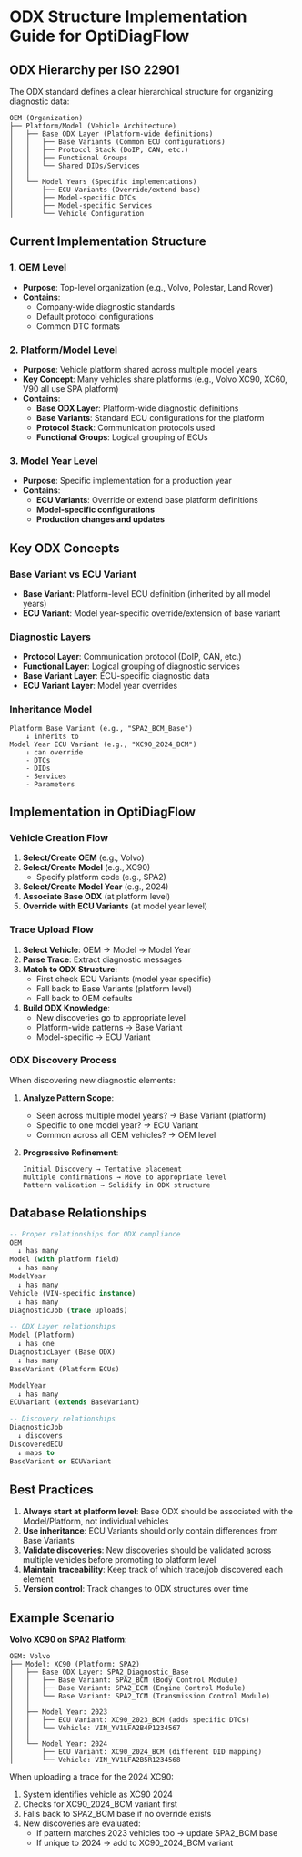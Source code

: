 # ODX Structure Implementation Guide for OptiDiagFlow

## ODX Hierarchy per ISO 22901

The ODX standard defines a clear hierarchical structure for organizing diagnostic data:

```
OEM (Organization)
├── Platform/Model (Vehicle Architecture)
│   ├── Base ODX Layer (Platform-wide definitions)
│   │   ├── Base Variants (Common ECU configurations)
│   │   ├── Protocol Stack (DoIP, CAN, etc.)
│   │   ├── Functional Groups
│   │   └── Shared DIDs/Services
│   │
│   └── Model Years (Specific implementations)
│       ├── ECU Variants (Override/extend base)
│       ├── Model-specific DTCs
│       ├── Model-specific Services
│       └── Vehicle Configuration
```

## Current Implementation Structure

### 1. OEM Level
- **Purpose**: Top-level organization (e.g., Volvo, Polestar, Land Rover)
- **Contains**:
  - Company-wide diagnostic standards
  - Default protocol configurations
  - Common DTC formats

### 2. Platform/Model Level
- **Purpose**: Vehicle platform shared across multiple model years
- **Key Concept**: Many vehicles share platforms (e.g., Volvo XC90, XC60, V90 all use SPA platform)
- **Contains**:
  - **Base ODX Layer**: Platform-wide diagnostic definitions
  - **Base Variants**: Standard ECU configurations for the platform
  - **Protocol Stack**: Communication protocols used
  - **Functional Groups**: Logical grouping of ECUs

### 3. Model Year Level
- **Purpose**: Specific implementation for a production year
- **Contains**:
  - **ECU Variants**: Override or extend base platform definitions
  - **Model-specific configurations**
  - **Production changes and updates**

## Key ODX Concepts

### Base Variant vs ECU Variant
- **Base Variant**: Platform-level ECU definition (inherited by all model years)
- **ECU Variant**: Model year-specific override/extension of base variant

### Diagnostic Layers
- **Protocol Layer**: Communication protocol (DoIP, CAN, etc.)
- **Functional Layer**: Logical grouping of diagnostic services
- **Base Variant Layer**: ECU-specific diagnostic data
- **ECU Variant Layer**: Model year overrides

### Inheritance Model
```
Platform Base Variant (e.g., "SPA2_BCM_Base")
    ↓ inherits to
Model Year ECU Variant (e.g., "XC90_2024_BCM")
    ↓ can override
    - DTCs
    - DIDs
    - Services
    - Parameters
```

## Implementation in OptiDiagFlow

### Vehicle Creation Flow
1. **Select/Create OEM** (e.g., Volvo)
2. **Select/Create Model** (e.g., XC90)
   - Specify platform code (e.g., SPA2)
3. **Select/Create Model Year** (e.g., 2024)
4. **Associate Base ODX** (at platform level)
5. **Override with ECU Variants** (at model year level)

### Trace Upload Flow
1. **Select Vehicle**: OEM → Model → Model Year
2. **Parse Trace**: Extract diagnostic messages
3. **Match to ODX Structure**:
   - First check ECU Variants (model year specific)
   - Fall back to Base Variants (platform level)
   - Fall back to OEM defaults
4. **Build ODX Knowledge**:
   - New discoveries go to appropriate level
   - Platform-wide patterns → Base Variant
   - Model-specific → ECU Variant

### ODX Discovery Process
When discovering new diagnostic elements:

1. **Analyze Pattern Scope**:
   - Seen across multiple model years? → Base Variant (platform)
   - Specific to one model year? → ECU Variant
   - Common across all OEM vehicles? → OEM level

2. **Progressive Refinement**:
   ```
   Initial Discovery → Tentative placement
   Multiple confirmations → Move to appropriate level
   Pattern validation → Solidify in ODX structure
   ```

## Database Relationships

```sql
-- Proper relationships for ODX compliance
OEM
  ↓ has many
Model (with platform field)
  ↓ has many
ModelYear
  ↓ has many
Vehicle (VIN-specific instance)
  ↓ has many
DiagnosticJob (trace uploads)

-- ODX Layer relationships
Model (Platform)
  ↓ has one
DiagnosticLayer (Base ODX)
  ↓ has many
BaseVariant (Platform ECUs)

ModelYear
  ↓ has many
ECUVariant (extends BaseVariant)

-- Discovery relationships
DiagnosticJob
  ↓ discovers
DiscoveredECU
  ↓ maps to
BaseVariant or ECUVariant
```

## Best Practices

1. **Always start at platform level**: Base ODX should be associated with the Model/Platform, not individual vehicles
2. **Use inheritance**: ECU Variants should only contain differences from Base Variants
3. **Validate discoveries**: New discoveries should be validated across multiple vehicles before promoting to platform level
4. **Maintain traceability**: Keep track of which trace/job discovered each element
5. **Version control**: Track changes to ODX structures over time

## Example Scenario

**Volvo XC90 on SPA2 Platform**:
```
OEM: Volvo
├── Model: XC90 (Platform: SPA2)
│   ├── Base ODX Layer: SPA2_Diagnostic_Base
│   │   ├── Base Variant: SPA2_BCM (Body Control Module)
│   │   ├── Base Variant: SPA2_ECM (Engine Control Module)
│   │   └── Base Variant: SPA2_TCM (Transmission Control Module)
│   │
│   ├── Model Year: 2023
│   │   ├── ECU Variant: XC90_2023_BCM (adds specific DTCs)
│   │   └── Vehicle: VIN_YV1LFA2B4P1234567
│   │
│   └── Model Year: 2024
│       ├── ECU Variant: XC90_2024_BCM (different DID mapping)
│       └── Vehicle: VIN_YV1LFA2B5R1234568
```

When uploading a trace for the 2024 XC90:
1. System identifies vehicle as XC90 2024
2. Checks for XC90_2024_BCM variant first
3. Falls back to SPA2_BCM base if no override exists
4. New discoveries are evaluated:
   - If pattern matches 2023 vehicles too → update SPA2_BCM base
   - If unique to 2024 → add to XC90_2024_BCM variant
